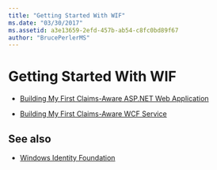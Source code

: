 ```yaml
---
title: "Getting Started With WIF"
ms.date: "03/30/2017"
ms.assetid: a3e13659-2efd-457b-ab54-c8fc0bd89f67
author: "BrucePerlerMS"
---
```

# Getting Started With WIF

- [Building My First Claims-Aware ASP.NET Web Application](building-my-first-claims-aware-aspnet-web-app.md)  
  
- [Building My First Claims-Aware WCF Service](building-my-first-claims-aware-wcf-service.md)  
  
## See also

- [Windows Identity Foundation](index.md)
